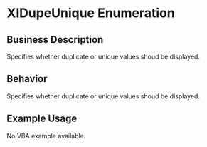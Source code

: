# XlDupeUnique Enumeration

## Business Description
Specifies whether duplicate or unique values shoud be displayed.

## Behavior
Specifies whether duplicate or unique values shoud be displayed.

## Example Usage
No VBA example available.